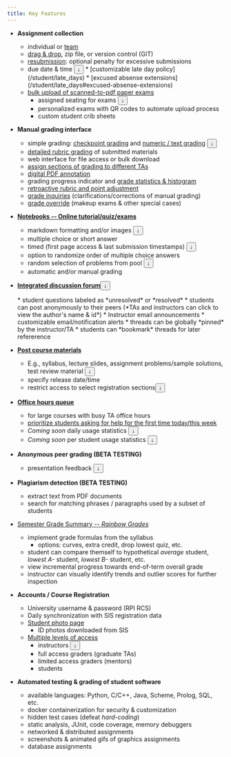 ```yaml
---
title: Key Features
---
```


* **Assignment collection**   
  * individual or [team](/student/team_assignments)
  * [drag & drop](/student/submission), zip file, or version control (GIT)
  * [resubmission](/student/managing_versions): optional penalty for excessive submissions
  * due date & time <button onclick='return toggle_display("mydiv9");' href="#">&darr;</button>
    <div markdown="0" id="mydiv9" style="display: none; background-color:#e6f1f7; color:#666666;">In large courses, it is important to have a consistent and firm assignment submission policy.  But it is also important to adapt this policy for verified student personal emergencies.  Submitty provides an organized and transparent system for tracking deadlines and exceptions.</div>
    * [customizable late day policy](/student/late_days)
    * [excused absense extensions](/student/late_days#excused-absense-extensions)
  * [bulk upload of scanned-to-pdf paper exams](/instructor/bulk_pdf_upload)
    * assigned seating for exams <button onclick='return toggle_display("mydiv10");' href="#">&darr;</button>
      <div markdown="0" id="mydiv10" style="display: none; background-color:#e6f1f7; color:#666666;">Randomized, assigned seating to combat cheating during written examinations.</div>
    * personalized exams with QR codes to automate upload process
    * custom student crib sheets



* **Manual grading interface**
  * simple grading: [checkpoint grading](/grader/checkpoint_grading) and [numeric / text grading](/grader/numeric_text_grading) <button onclick='return toggle_display("mydiv11");' href="#">&darr;</button>
    <div markdown="0" id="mydiv11" style="display: none; background-color:#e6f1f7; color:#666666;"><em>Remote Learning:</em> Can be used to score participation during synchronous video lectures and/or discussion forums.</div>
  * [detailed rubric grading](/grader/rubric_grading) of submitted materials
  * web interface for file access or bulk download
  * [assign sections of grading to different TAs](/instructor/create_edit_gradeable#grader-assignment-method)
  * [digital PDF annotation](/grader/rubric_grading#overall-comment-and-pdf-annotations)
  * grading progress indicator and [grade statistics & histogram](/grader/rubric_grading_statistics)
  * [retroactive rubric and point adjustment](/grader/rubric_grading#rubric-common-mark-editing)
  * [grade inquiries](/grader/grade_inquiry_grader) (clarifications/corrections of manual grading)
  * [grade override](/instructor/grade_override) (makeup exams & other special cases)

* **[Notebooks -- Online tutorial/quiz/exams](/instructor/assignment_configuration/notebook)**
  * markdown formatting and/or images  <button onclick='return toggle_display("mydiv8");' href="#">&darr;</button>
    <div markdown="0" id="mydiv8" style="display: none; background-color:#e6f1f7; color:#666666;">For figures, tables, math equations, or complex text formatting: take screenshots of your exam problems typeset with Word, LaTeX, Google Docs, etc.</div>
  * multiple choice or short answer
  * timed (first page access & last submission timestamps) <button onclick='return toggle_display("mydiv2");' href="#">&darr;</button>
    <div markdown="0" id="mydiv2" style="display: none; background-color:#e6f1f7; color:#666666;"><em>Remote Learning:</em> Accommodate students in different timezones</div>
  * option to randomize order of multiple choice answers
  * random selection of problems from pool  <button onclick='return toggle_display("mydiv3");' href="#">&darr;</button>
    <div markdown="0" id="mydiv3" style="display: none; background-color:#e6f1f7; color:#666666;"><em>Remote Learning:</em> Defeat cheating / disallowed collaboration</div>
  * automatic and/or manual grading

* **[Integrated discussion forum](/student/discussion_forum)**<button onclick='return toggle_display("mydiv12");' href="#">&darr;</button>
    <div markdown="0" id="mydiv12" style="display: none; background-color:#e6f1f7; color:#666666;"><em>Remote Learning Suggestion:</em> Required post discussion thread - for example: "Write a 100-200 word response to the assigned reading, asking a question, or commenting on a classmate's post."</div>
  * student questions labeled as *unresolved* or *resolved*
    * students can post anonymously to their peers  
      (*TAs and instructors can click to view the author's name & id*)
  * Instructor email announcements
  * customizable email/notification alerts
  * threads can be globally *pinned* by the instructor/TA
  * students can *bookmark* threads for later refererence

* **[Post course materials](/instructor/course_materials)**
  * E.g., syllabus, lecture slides, assignment problems/sample solutions, test review material  <button onclick='return toggle_display("mydiv6");' href="#">&darr;</button>
    <div markdown="0" id="mydiv6" style="display: none; background-color:#e6f1f7; color:#666666;"><em>Remote Learning:</em> coming soon - links to large files hosted on other sites (e.g., lecture videos)</div>
  * specify release date/time
  * restrict access to select registration sections<button onclick='return toggle_display("mydiv13");' href="#">&darr;</button>
    <div markdown="0" id="mydiv13" style="display: none; background-color:#e6f1f7; color:#666666;"><em>Remote Learning:</em>Different versions of the materials released at the start time for each recitation or laboratory section.</div>


* **[Office hours queue](/grader/queue)**
  * for large courses with busy TA office hours
  * [prioritize students asking for help for the first time today/this week](/grader/queue#helping-students-in-the-office-hours-queue)
  * *Coming soon* daily usage statistics  <button onclick='return toggle_display("mydiv4");' href="#">&darr;</button>
    <div markdown="0" id="mydiv4" style="display: none; background-color:#e6f1f7; color:#666666;"><em>Remote Learning:</em> Re-distribute TA/mentor office hour time slots and coverage based on demand</div>
  * *Coming soon* per student usage statistics  <button onclick='return toggle_display("mydiv7");' href="#">&darr;</button>
    <div markdown="0" id="mydiv7" style="display: none; background-color:#e6f1f7; color:#666666;"><em>Remote Learning:</em> Identify struggling students who are not seeking help</div>

* **Anonymous peer grading (BETA TESTING)**
  * presentation feedback  <button onclick='return toggle_display("mydiv5");' href="#">&darr;</button>
    <div markdown="0" id="mydiv5" style="display: none; background-color:#e6f1f7; color:#666666;"><em>Remote Learning:</em> Collect written feedback from classmates during presentations</div>

* **Plagiarism detection (BETA TESTING)**
  * extract text from PDF documents
  * search for matching phrases / paragraphs used by a subset of students

* [Semester Grade Summary -- *Rainbow Grades*](/instructor/rainbow_grades/index)
  * implement grade formulas from the syllabus
    * options: curves, extra credit, drop lowest quiz, etc.
  * student can compare themself to hypothetical *average* student, *lowest A-* student, *lowest B-* student, etc.
  * view incremental progress towards end-of-term overall grade
  * instructor can visually identify trends and outlier scores for further inspection

* **Accounts / Course Registration**
  * University username & password (RPI RCS)
  * Daily synchronization with SIS registration data
  * [Student photo page](/instructor/student_photos)
    * ID photos downloaded from SIS
  * [Multiple levels of access](/sysadmin/user_access_level#user-group-or-role)
    * instructors  <button onclick='return toggle_display("mydiv8");' href="#">&darr;</button>
      <div markdown="0" id="mydiv8" style="display: none; background-color:#e6f1f7; color:#666666;"><em>Note:</em> Supports multiple instructors, and can designate a <em>head TA</em> with instructor access</div>
    * full access graders (graduate TAs)
    * limited access graders (mentors)
    * students

* **Automated testing & grading of student software**
  * available languages: Python, C/C++, Java, Scheme, Prolog, SQL, etc.
  * docker containerization for security & customization
  * hidden test cases (defeat *hard-coding*)
  * static analysis, JUnit, code coverage, memory debuggers
  * networked & distributed assignments
  * screenshots & animated gifs of graphics assignments
  * database assignments




